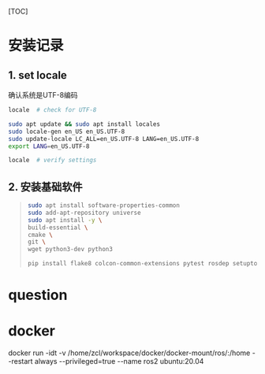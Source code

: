 [TOC]



# 安装记录

## 1. set locale

确认系统是UTF-8编码

```bash
locale  # check for UTF-8

sudo apt update && sudo apt install locales
sudo locale-gen en_US en_US.UTF-8
sudo update-locale LC_ALL=en_US.UTF-8 LANG=en_US.UTF-8
export LANG=en_US.UTF-8

locale  # verify settings
```



## 2. 安装基础软件

> ```bash
> sudo apt install software-properties-common
> sudo add-apt-repository universe
> sudo apt install -y \
> build-essential \
> cmake \
> git \
> wget python3-dev python3
> 
> pip install flake8 colcon-common-extensions pytest rosdep setuptools vcstool rosdepc
> ```





# question





# docker

docker run -idt -v /home/zcl/workspace/docker/docker-mount/ros/:/home --restart always  --privileged=true --name ros2 ubuntu:20.04